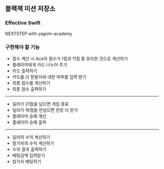 ## 블랙잭 미션 저장소
### Effective Swift
NEXTSTEP with yagom-academy

### 구현해야 할 기능
* 점수 계산 시 Ace의 점수가 1점과 11점 중 유리한 것으로 계산하기
* 플레이어에게 카드 나누어 주기
* 카드 출력하기
* 카드를 더 받을지에 대한 여부를 입력 받기
* 최종 점수를 계산하기
* 최종 점수 출력하기
---
* 딜러가 21점을 넘으면 게임 종료
* 딜러가 16점을 안넘으면 한장 더 받기
* 플레이어 승패 계산
* 플레이어 승패 출력
---
* 딜러의 수익 계산하기
* 참가자의 수익 계산하기
* 수익 결과 출력하기
* 베팅금액 입력받기
* 참가자 베팅하기
